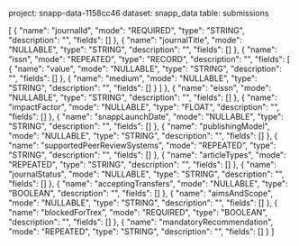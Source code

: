 project: snapp-data-1158cc46
dataset: snapp_data
table: submissions

[
  {
    "name": "journalId",
    "mode": "REQUIRED",
    "type": "STRING",
    "description": "",
    "fields": []
  },
  {
    "name": "journalTitle",
    "mode": "NULLABLE",
    "type": "STRING",
    "description": "",
    "fields": []
  },
  {
    "name": "issn",
    "mode": "REPEATED",
    "type": "RECORD",
    "description": "",
    "fields": [
      {
        "name": "value",
        "mode": "NULLABLE",
        "type": "STRING",
        "description": "",
        "fields": []
      },
      {
        "name": "medium",
        "mode": "NULLABLE",
        "type": "STRING",
        "description": "",
        "fields": []
      }
    ]
  },
  {
    "name": "eissn",
    "mode": "NULLABLE",
    "type": "STRING",
    "description": "",
    "fields": []
  },
  {
    "name": "impactFactor",
    "mode": "NULLABLE",
    "type": "FLOAT",
    "description": "",
    "fields": []
  },
  {
    "name": "snappLaunchDate",
    "mode": "NULLABLE",
    "type": "STRING",
    "description": "",
    "fields": []
  },
  {
    "name": "publishingModel",
    "mode": "NULLABLE",
    "type": "STRING",
    "description": "",
    "fields": []
  },
  {
    "name": "supportedPeerReviewSystems",
    "mode": "REPEATED",
    "type": "STRING",
    "description": "",
    "fields": []
  },
  {
    "name": "articleTypes",
    "mode": "REPEATED",
    "type": "STRING",
    "description": "",
    "fields": []
  },
  {
    "name": "journalStatus",
    "mode": "NULLABLE",
    "type": "STRING",
    "description": "",
    "fields": []
  },
  {
    "name": "acceptingTransfers",
    "mode": "NULLABLE",
    "type": "BOOLEAN",
    "description": "",
    "fields": []
  },
  {
    "name": "aimsAndScope",
    "mode": "NULLABLE",
    "type": "STRING",
    "description": "",
    "fields": []
  },
  {
    "name": "blockedForTrex",
    "mode": "REQUIRED",
    "type": "BOOLEAN",
    "description": "",
    "fields": []
  },
  {
    "name": "mandatoryRecommendation",
    "mode": "REPEATED",
    "type": "STRING",
    "description": "",
    "fields": []
  }
]